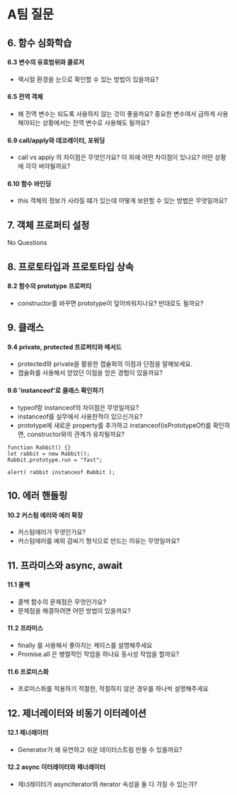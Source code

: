 # A팀 질문

## 6. 함수 심화학습

#### 6.3 변수의 유효범위와 클로저

- 렉시컬 환경을 눈으로 확인할 수 있는 방법이 있을까요?

#### 6.5 전역 객체

- 왜 전역 변수는 되도록 사용하지 않는 것이 좋을까요? 중요한 변수여서 급하게 사용해야되는 상황에서는 전역 변수로 사용해도 될까요?

#### 6.9 call/apply와 데코레이터, 포워딩

- call vs apply 의 차이점은 무엇인가요? 이 외에 어떤 차이점이 있나요? 어떤 상황에 각각 써야될까요?

#### 6.10 함수 바인딩

- this 객체의 정보가 사라질 떄가 있는데 어떻게 보완할 수 있는 방법은 무엇일까요?

## 7. 객체 프로퍼티 설정

No Questions

## 8. 프로토타입과 프로토타입 상속

#### 8.2 함수의 prototype 프로퍼티

- constructor를 바꾸면 prototype이 덮어씌워지나요? 반대로도 될까요?

## 9. 클래스

#### 9.4 private, protected 프로퍼티와 메서드

- protected와 private을 활용한 캡슐화의 이점과 단점을 말해보세요.
- 캡슐화를 사용해서 얻었던 이점을 얻은 경험이 있을까요?

#### 9.6 'instanceof'로 클래스 확인하기

- typeof랑 instanceof의 차이점은 무엇일까요?
- instanceof를 실무에서 사용한적이 있으신가요?
- prototype에 새로운 property를 추가하고 instanceof(isPrototypeOf)를 확인하면, constructor와의 관계가 유지될까요?

```
function Rabbit() {}
let rabbit = new Rabbit();
Rabbit.prototype.run = "fast";

alert( rabbit instanceof Rabbit );
```

## 10. 에러 핸들링

#### 10.2 커스텀 에러와 에러 확장

- 커스텀에러가 무엇인가요?
- 커스텀에러를 예외 감싸기 형식으로 만드는 이유는 무엇일까요?

## 11. 프라미스와 async, await

#### 11.1 콜백

- 콜백 함수의 문제점은 무엇인가요?
- 문제점을 해결하려면 어떤 방법이 있을까요?

#### 11.2 프라미스

- finally 를 사용해서 좋아지는 케이스를 설명해주세요
- Promise.all 은 병렬적인 작업을 하나요 동시성 작업을 할까요?

#### 11.6 프로미스화

- 프로미스화를 적용하기 적절한, 적절하지 않은 경우를 하나씩 설명해주세요

## 12. 제너레이터와 비동기 이터레이션

#### 12.1 제너레이터

- Generator가 왜 유연하고 쉬운 데이터스트림 만들 수 있을까요?

#### 12.2 async 이터레이터와 제너레이터

- 제너레이터가 asyncIterator와 iterator 속성을 둘 다 가질 수 있는가?
